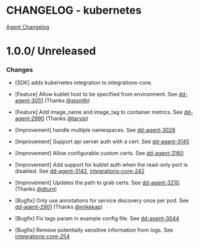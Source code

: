 # CHANGELOG - kubernetes

[Agent Changelog](https://github.com/DataDog/dd-agent/blob/master/CHANGELOG.md)

1.0.0/ Unreleased
==================

### Changes

* [SDK] adds kubernetes integration to integrations-core.

* [Feature] Allow kublet host to be specified from environment. See [dd-agent-3051](https://github.com/DataDog/dd-agent/issues/3051) (Thanks [@stonith][])
* [Feature] Add image_name and image_tag to container metrics. See [dd-agent-2990](https://github.com/DataDog/dd-agent/issues/2990) (Thanks [@tarvip][])

* [Improvement] handle multiple namespaces. See [dd-agent-3028](https://github.com/DataDog/dd-agent/issues/3028)
* [Improvement] Support api server auth with a cert. See [dd-agent-3145](https://github.com/DataDog/dd-agent/issues/3145)
* [Improvement] Allow configurable custom certs. See [dd-agent-3160](https://github.com/DataDog/dd-agent/issues/3160)
* [Improvement] Add support for kublet auth when the read-only port is disabled. See [dd-agent-3142](https://github.com/DataDog/dd-agent/issues/3142), [integrations-core-242](https://github.com/DataDog/integrations-core/pull/242)
* [Improvement] Updates the path to grab certs. See [dd-agent-3210](https://github.com/DataDog/dd-agent/issues/3210). (Thanks [@dturn][])

* [Bugfix] Only use annotations for service discovery once per pod. See [dd-agent-2901](https://github.com/DataDog/dd-agent/issues/2901) (Thanks [@mikekap][])
* [Bugfix] Fix tags param in example config file. See [dd-agent-3044](https://github.com/DataDog/dd-agent/issues/3044)
* [Bugfix] Remove potentially sensitive information from logs. See [integrations-core-254](https://github.com/DataDog/integrations-core/pull/254)

<!--- The following link definition list is generated by PimpMyChangelog --->
[@dturn]: https://github.com/dturn
[@mikekap]: https://github.com/mikekap
[@stonith]: https://github.com/stonith
[@tarvip]: https://github.com/tarvip
